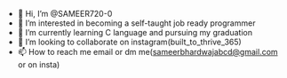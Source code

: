 - 👋 Hi, I’m @SAMEER720-0
- 👀 I’m interested in becoming a self-taught job ready programmer
- 🌱 I’m currently learning C language and pursuing my graduation 
- 💞️ I’m looking to collaborate on instagram(built_to_thrive_365)
- 📫 How to reach me email or dm me(sameerbhardwajabcd@gmail.com  or on insta)

<!---
SAMEER720-0/SAMEER720-0 is a ✨ special ✨ repository because its `README.md` (this file) appears on your GitHub profile.
You can click the Preview link to take a look at your changes.
--->
